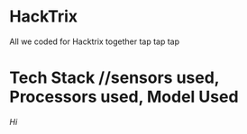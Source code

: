 # HackTrix
All we coded for Hacktrix together tap tap tap <br>

# Tech Stack //sensors used, Processors used, Model Used 
*Hi*
